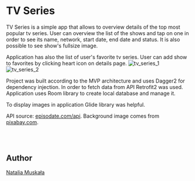 # TV Series

TV Series is a simple app that allows to overview details of the top most popular tv series. User can overview the list of the shows and tap on one in order to see its name, network, start date, end date and status. It is also possible to see show's fullsize image.

Application has also the list of user's favorite tv series. User can add show to favorites by clicking heart icon on details page.
![tv_series_1](https://user-images.githubusercontent.com/56269299/116295885-dcbada00-a799-11eb-90bf-31444ccea868.png)
![tv_series_2](https://user-images.githubusercontent.com/56269299/116296152-286d8380-a79a-11eb-8e60-68041a7a5b06.png)

Project was built according to the MVP architecture and uses Dagger2 for dependency injection. In order to fetch data from API Retrofit2 was used. Application uses Room library to create local database and manage it.

To display images in application Glide library was helpful.

API source: [episodate.com/api](https://www.episodate.com/api).
Background image comes from [pixabay.com](https://pixabay.com).

<br/><br/>

## Author

[Natalia Muskała](https://github.com/natalia-mus)
